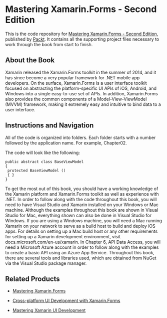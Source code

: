 # Mastering Xamarin.Forms - Second Edition
This is the code repository for [Mastering Xamarin.Forms - Second Edition](https://www.packtpub.com/application-development/mastering-xamarinforms-second-edition?utm_source=github&utm_medium=repository&utm_campaign=9781788290265), published by [Packt](https://www.packtpub.com/?utm_source=github). It contains all the supporting project files necessary to work through the book from start to finish.
## About the Book
Xamarin released the Xamarin.Forms toolkit in the summer of 2014, and it has since become
a very popular framework for .NET mobile app developers. On the surface, Xamarin.Forms
is a user interface toolkit focused on abstracting the platform-specific UI APIs of iOS,
Android, and Windows into a single easy-to-use set of APIs. In addition, Xamarin.Forms
also provides the common components of a Model-View-ViewModel (MVVM) framework,
making it extremely easy and intuitive to bind data to a user interface.
## Instructions and Navigation
All of the code is organized into folders. Each folder starts with a number followed by the application name. For example, Chapter02.



The code will look like the following:
```
public abstract class BaseViewModel
{
 protected BaseViewModel ()
 { }
}
```

To get the most out of this book, you should have a working knowledge of the Xamarin
platform and Xamarin.Forms toolkit as well as experience with .NET.
In order to follow along with the code throughout this book, you will need to have Visual
Studio and Xamarin installed on your Windows or Mac machine. Although the examples
throughout this book are shown in Visual Studio for Mac, everything shown can also be
done in Visual Studio for Windows. If you are using a Windows machine, you will need a
Mac running Xamarin on your network to serve as a build host to build and deploy iOS
apps. For details on setting up a Mac build host or any other requirements for setting up a
Xamarin development environment, visit docs.microsoft.com/en-us/xamarin.
In Chapter 6, API Data Access, you will need a Microsoft Azure account in order to follow
along with the examples to create a basic API using an Azure App Service.
Throughout this book, there are several tools and libraries used, which are obtained from
NuGet via the Visual Studio package manager.

## Related Products
* [Mastering Xamarin.Forms](https://www.packtpub.com/application-development/mastering-xamarinforms?utm_source=github&utm_medium=repository&utm_campaign=9781785287190)

* [Cross-platform UI Development with Xamarin.Forms](https://www.packtpub.com/application-development/cross-platform-ui-development-xamarinforms?utm_source=github&utm_medium=repository&utm_campaign=9781784391195)

* [Mastering Xamarin UI Development](https://www.packtpub.com/application-development/mastering-xamarin-ui-development?utm_source=github&utm_medium=repository&utm_campaign=9781786462008)
